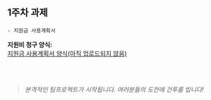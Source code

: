 ## 1주차 과제
```arduino
- 지원금 사용계획서
```

__지원비 청구 양식:__\
[지원금 사용계획서 양식(아직 업로드되지 않음)]()

<br/><br/>
> *본격적인 팀프로젝트가 시작됩니다. 여러분들의 도전에 건투를 빕니다!*
